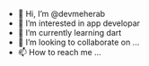 - 👋 Hi, I’m @devmeherab
- 👀 I’m interested in app developar
- 🌱 I’m currently learning dart
- 💞️ I’m looking to collaborate on ...
- 📫 How to reach me ...

<!---
devmeherab/devmeherab is a ✨ special ✨ repository because its `README.md` (this file) appears on your GitHub profile.
You can click the Preview link to take a look at your changes.
--->
